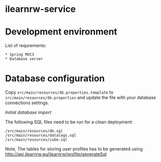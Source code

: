 ilearnrw-service
================

Development environment
=======================

List of requrements:

    * Spring MVC3
    * Database server

Database configuration
======================

Copy `src/main/resources/db.properties.template` to
`src/main/resources/db.properties` and update the file with your database
connections settings.

*Initial database import*

The following SQL files need to be run for a clean deployment:

    /src/main/resources/db.sql
    /src/main/resources/datalogs.sql
	/src/main/resources/cube.sql

Note, The tables for storing user profiles has to be generated using http://api.ilearnrw.eu/ilearnrw/profile/generateSql
